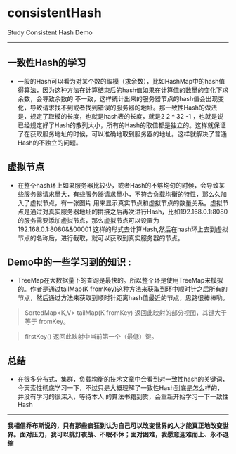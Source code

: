 # consistentHash
Study Consistent Hash Demo

---

## 一致性Hash的学习
* 一般的Hash可以看为对某个数的取模（求余数），比如HashMap中的hash值得算法，因为这种方法在计算结束后的hash值如果在计算值的数量的变化下求余数，会导致余数的
不一致，这样统计出来的服务器节点的hash值会出现变化，导致请求找不到或者找到错误的服务器的地址。那一致性Hash的做法是，规定了取模的长度，也就是hash表的长度，就是2
2 ^ 32 -1 ，也就是说已经规定好了Hash的散列大小，所有的Hash的取值都是独立的。这样就保证了在获取服务地址的时候，可以准确地取到服务器的地址。这样就解决了普通
Hash的不独立的问题。
## 虚拟节点 
* 在整个hash环上如果服务器比较少，或者Hash的不够均匀的时候，会导致某些服务器请求量大，有些服务器请求量小，不符合负载均衡的特性，那么久加入了虚拟节点，有一张图片
用来显示真实节点和虚拟节点的数量关系。虚拟节点是通过对真实服务器地址的拼接之后再次进行Hash，比如192.168.0.1:8080的服务需要添加虚拟节点，那么虚拟节点可以设置为
192.168.0.1:8080&&00001 这样的形式去计算Hash,然后在hash环上去到虚拟节点的名称后，进行截取，就可以获取到真实服务器的节点。
## Demo中的一些学习到的知识 :
* TreeMap在大数据量下的查询是最快的。所以整个环是使用TreeMap来模拟的。作者是通过tailMap(K fromKey)这种方法来获取到环中顺时针之后所有的节点，然后通过方法来获取到顺时针距离hash值最近的节点，思路很棒棒哟。
> SortedMap<K,V> tailMap(K fromKey) 返回此映射的部分视图，其键大于等于 fromKey。
   
> firstKey()  返回此映射中当前第一个（最低）键。

## 总结
* 在很多分布式，集群，负载均衡的技术文章中会看到对一致性hash的关键词，今天索性彻底学习一下，不过只是大概理解了一致性Hash到底是怎么样的，并没有学习的很深入，等待本人
的算法书籍到货，会重新开始学习一下一致性Hash

---

**我相信乔布斯说的，只有那些疯狂到认为自己可以改变世界的人才能真正地改变世界。面对压力，我可以挑灯夜战、不眠不休；面对困难，我愿意迎难而上、永不退缩**
